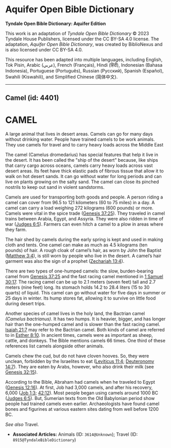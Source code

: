 # Aquifer Open Bible Dictionary

**Tyndale Open Bible Dictionary: Aquifer Edition**

This work is an adaptation of *Tyndale Open Bible Dictionary* © 2023 Tyndale House Publishers, licensed under the CC BY\-SA 4\.0 license. The adaptation, *Aquifer Open Bible Dictionary*, was created by BiblioNexus and is also licensed under CC BY\-SA 4\.0\.

This resource has been adapted into multiple languages, including English, Tok Pisin, Arabic (عربي), French (Français), Hindi (हिंदी), Indonesian (Bahasa Indonesia), Portuguese (Português), Russian (Русский), Spanish (Español), Swahili (Kiswahili), and Simplified Chinese (简体中文).



--------------------------------

## Camel (id: 4401)

CAMEL
=====

A large animal that lives in desert areas. Camels can go for many days without drinking water. People have trained camels to be work animals. They use camels for travel and to carry heavy loads across the Middle East

The camel (Camelus dromedarius) has special features that help it live in the desert. It has been called the "ship of the desert" because, like ships that carry cargo across oceans, camels carry heavy loads across vast desert areas. Its feet have thick elastic pads of fibrous tissue that allow it to walk on hot desert sands. It can go without water for long periods and can live on plants growing on the salty sand. The camel can close its pinched nostrils to keep out sand in violent sandstorms.

Camels are used for transporting both goods and people. A person riding a camel can cover from 96\.5 to 121 kilometers (60 to 75 miles) in a day. A camel can carry a load weighing 272 kilograms (600 pounds) or more. Camels were vital in the spice trade ([Genesis 37:25](https://ref.ly/Gen37:25)). They traveled in camel trains between Arabia, Egypt, and Assyria. They were also ridden in time of war ([Judges 6:5](https://ref.ly/Judg6:5)). Farmers can even hitch a camel to a plow in areas where they farm.

The hair shed by camels during the early spring is kept and used in making cloth and tents. One camel can make as much as 4\.5 kilograms (ten pounds) of hair. A rough cloak of camel’s hair, as worn by John the Baptist ([Matthew 3:4](https://ref.ly/Matt3:4)), is still worn by people who live in the desert. A camel’s hair garment was also the sign of a prophet ([Zechariah 13:4](https://ref.ly/Zech13:4)).

There are two types of one\-humped camels: the slow, burden\-bearing camel from [Genesis 37:25](https://ref.ly/Gen37:25) and the fast racing camel mentioned in [1 Samuel 30:17](https://ref.ly/1Sam30:17). The racing camel can be up to 2\.1 meters (seven feet) tall and 2\.7 meters (nine feet) long. Its stomach holds 14\.2 to 28\.4 liters (15 to 30 quarts) of liquid. This camel can go without water for five days in summer or 25 days in winter. Its hump stores fat, allowing it to survive on little food during desert trips.

Another species of camel lives in the holy land, the Bactrian camel *(Camelus bactrianus)*. It has two humps. It is heavier, bigger, and has longer hair than the one\-humped camel and is slower than the fast racing camel. [Isaiah 21:7](https://ref.ly/Isa21:7) may refer to the Bactrian camel. Both kinds of camel are referred to in [Esther 8:10](https://ref.ly/Esth8:10). In ancient times, camels were as important as sheep, cattle, and donkeys. The Bible mentions camels 66 times. One third of these references list camels alongside other animals.

Camels chew the cud, but do not have cloven hooves. So, they were unclean, forbidden by the Israelites to eat ([Leviticus 11:4](https://ref.ly/Lev11:4); [Deuteronomy 14:7](https://ref.ly/Deut14:7)). They are eaten by Arabs, however, who also drink their milk (see [Genesis 32:15](https://ref.ly/Gen32:15)).

According to the Bible, Abraham had camels when he traveled to Egypt ([Genesis 12:16](https://ref.ly/Gen12:16)). At first, Job had 3,000 camels, and after his recovery, 6,000 ([Job 1:3](https://ref.ly/Job1:3); [42:12](https://ref.ly/Job42:12)). Most people began using camels around 1000 BC ([Judges 6:5](https://ref.ly/Judg6:5)). But, Sumerian texts from the Old Babylonian period show people had trained camels even earlier. Archaeologists have found camel bones and figurines at various eastern sites dating from well before 1200 BC.

*See also* Travel.

* **Associated Articles:** Animals (ID: `3614@Unknown`); Travel (ID: `8915@TyndaleBibleDictionary`)

